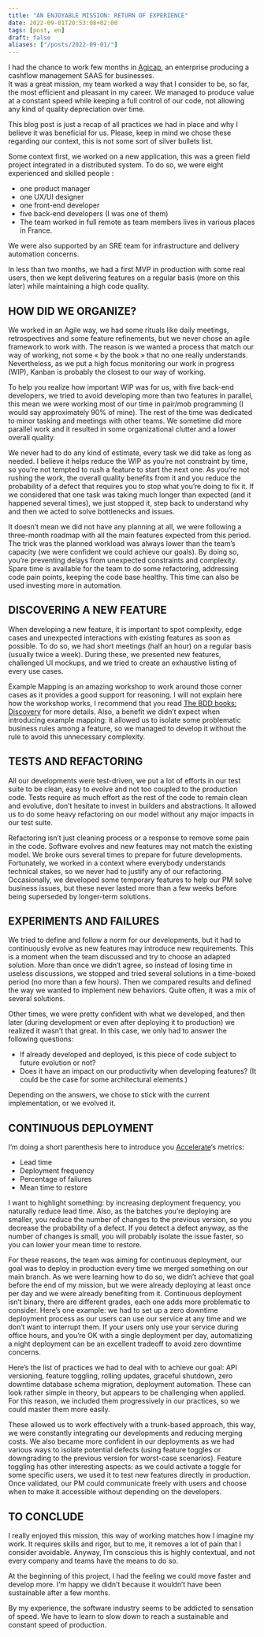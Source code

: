```yaml
---
title: "AN ENJOYABLE MISSION: RETURN OF EXPERIENCE"
date: 2022-09-01T20:53:08+02:00
tags: [post, en]
draft: false
aliases: ["/posts/2022-09-01/"]
---
```


I had the chance to work few months in [Agicap](https://agicap.com/), an enterprise producing a cashflow management SAAS for businesses.  
It was a great mission, my team worked a way that I consider to be, so far, the most efficient and pleasant in my career. We managed to produce value at a constant speed while keeping a full control of our code, not allowing any kind of quality depreciation over time.

This blog post is just a recap of all practices we had in place and why I believe it was beneficial for us. Please, keep in mind we chose these regarding our context, this is not some sort of silver bullets list.

Some context first, we worked on a new application, this was a green field project integrated in a distributed system. To do so, we were eight experienced and skilled people&nbsp;:

- one product manager
- one UX/UI designer
- one front-end developer
- five back-end developers (I was one of them)
- The team worked in full remote as team members lives in various places in France.

We were also supported by an SRE team for infrastructure and delivery automation concerns.

In less than two months, we had a first MVP in production with some real users, then we kept delivering features on a regular basis (more on this later) while maintaining a high code quality.

## HOW DID WE ORGANIZE?

We worked in an Agile way, we had some rituals like daily meetings, retrospectives and some feature refinements, but we never chose an agile framework to work with. The reason is we wanted a process that match our way of working, not some « by the book » that no one really understands. Nevertheless, as we put a high focus monitoring our work in progress (WIP), Kanban is probably the closest to our way of working.

To help you realize how important WIP was for us, with five back-end developers, we tried to avoid developing more than two features in parallel, this mean we were working most of our time in pair/mob programming (I would say approximately 90% of mine). The rest of the time was dedicated to minor tasking and meetings with other teams. We sometime did more parallel work and it resulted in some organizational clutter and a lower overall quality.

We never had to do any kind of estimate, every task we did take as long as needed. I believe it helps reduce the WIP as you’re not constraint by time, so you’re not tempted to rush a feature to start the next one. As you’re not rushing the work, the overall quality benefits from it and you reduce the probability of a defect that requires you to stop what you’re doing to fix it. If we considered that one task was taking much longer than expected (and it happened several times), we just stopped it, step back to understand why and then we acted to solve bottlenecks and issues.

It doesn’t mean we did not have any planning at all, we were following a three-month roadmap with all the main features expected from this period. The trick was the planned workload was always lower than the team’s capacity (we were confident we could achieve our goals). By doing so, you’re preventing delays from unexpected constraints and complexity. Spare time is available for the team to do some refactoring, addressing code pain points, keeping the code base healthy. This time can also be used investing more in automation.

## DISCOVERING A NEW FEATURE

When developing a new feature, it is important to spot complexity, edge cases and unexpected interactions with existing features as soon as possible. To do so, we had short meetings (half an hour) on a regular basis (usually twice a week). During these, we presented new features, challenged UI mockups, and we tried to create an exhaustive listing of every use cases.

Example Mapping is an amazing workshop to work around those corner cases as it provides a good support for reasoning. I will not explain here how the workshop works, I recommend that you read [The BDD books: Discovery](https://www.bddbooks.com/) for more details. Also, a benefit we didn’t expect when introducing example mapping: it allowed us to isolate some problematic business rules among a feature, so we managed to develop it without the rule to avoid this unnecessary complexity.

## TESTS AND REFACTORING

All our developments were test-driven, we put a lot of efforts in our test suite to be clean, easy to evolve and not too coupled to the production code. Tests require as much effort as the rest of the code to remain clean and evolutive, don’t hesitate to invest in builders and abstractions. It allowed us to do some heavy refactoring on our model without any major impacts in our test suite.

Refactoring isn’t just cleaning process or a response to remove some pain in the code. Software evolves and new features may not match the existing model. We broke ours several times to prepare for future developments. Fortunately, we worked in a context where everybody understands technical stakes, so we never had to justify any of our refactoring. Occasionally, we developed some temporary features to help our PM solve business issues, but these never lasted more than a few weeks before being superseded by longer-term solutions.

## EXPERIMENTS AND FAILURES

We tried to define and follow a norm for our developments, but it had to continuously evolve as new features may introduce new requirements. This is a moment when the team discussed and try to choose an adapted solution. More than once we didn’t agree, so instead of losing time in useless discussions, we stopped and tried several solutions in a time-boxed period (no more than a few hours). Then we compared results and defined the way we wanted to implement new behaviors. Quite often, it was a mix of several solutions.

Other times, we were pretty confident with what we developed, and then later (during development or even after deploying it to production) we realized it wasn’t that great. In this case, we only had to answer the following questions:

- If already developed and deployed, is this piece of code subject to future evolution or not?
- Does it have an impact on our productivity when developing features? (It could be the case for some architectural elements.)

Depending on the answers, we chose to stick with the current implementation, or we evolved it.

## CONTINUOUS DEPLOYMENT

I’m doing a short parenthesis here to introduce you [Accelerate](https://itrevolution.com/product/accelerate/)‘s metrics:

- Lead time
- Deployment frequency
- Percentage of failures
- Mean time to restore

I want to highlight something: by increasing deployment frequency, you naturally reduce lead time. Also, as the batches you’re deploying are smaller, you reduce the number of changes to the previous version, so you decrease the probability of a defect. If you detect a defect anyway, as the number of changes is small, you will probably isolate the issue faster, so you can lower your mean time to restore.

For these reasons, the team was aiming for continuous deployment, our goal was to deploy in production every time we merged something on our main branch. As we were learning how to do so, we didn’t achieve that goal before the end of my mission, but we were already deploying at least once per day and we were already benefiting from it. Continuous deployment isn’t binary, there are different grades, each one adds more problematic to consider. Here’s one example: we had to set up a zero downtime deployment process as our users can use our service at any time and we don’t want to interrupt them. If your users only use your service during office hours, and you’re OK with a single deployment per day, automatizing a night deployment can be an excellent tradeoff to avoid zero downtime concerns.

Here’s the list of practices we had to deal with to achieve our goal: API versioning, feature toggling, rolling updates, graceful shutdown, zero downtime database schema migration, deployment automation. These can look rather simple in theory, but appears to be challenging when applied. For this reason, we included them progressively in our practices, so we could master them more easily.

These allowed us to work effectively with a trunk-based approach, this way, we were constantly integrating our developments and reducing merging costs. We also became more confident in our deployments as we had various ways to isolate potential defects (using feature toggles or downgrading to the previous version for worst-case scenarios). Feature toggling has other interesting aspects: as we could activate a toggle for some specific users, we used it to test new features directly in production. Once validated, our PM could communicate freely with users and choose when to make it accessible without depending on the developers.

## TO CONCLUDE

I really enjoyed this mission, this way of working matches how I imagine my work. It requires skills and rigor, but to me, it removes a lot of pain that I consider avoidable. Anyway, I’m conscious this is highly contextual, and not every company and teams have the means to do so.

At the beginning of this project, I had the feeling we could move faster and develop more. I’m happy we didn’t because it wouldn’t have been sustainable after a few months.

By my experience, the software industry seems to be addicted to sensation of speed. We have to learn to slow down to reach a sustainable and constant speed of production.